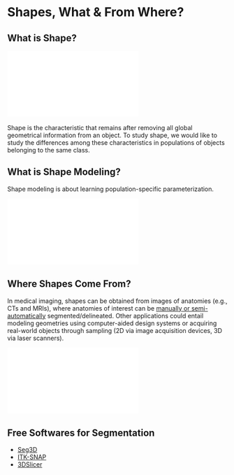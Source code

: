 # Shapes, What & From Where?

## What is Shape?

![What is Shape?](../img/getting-started/shape.pdf)

Shape is the characteristic that remains after removing all global geometrical information from an object. To study shape, we would like to study the differences among these characteristics in populations of objects belonging to the same class.

## What is Shape Modeling?

Shape modeling is about learning population-specific parameterization. 

![Shape Modeling](../img/getting-started/shape-modeling.pdf)

## Where Shapes Come From? 


In medical imaging, shapes can be obtained from images of anatomies (e.g., CTs and MRIs), where anatomies of interest can be [manually or semi-automatically](#free-softwares-for-segmentation) segmented/delineated. Other applications could entail modeling geometries using computer-aided design systems or acquiring real-world objects through sampling (2D via image acquisition devices, 3D via laser scanners).


![Where Shapes Come From?](../img/getting-started/shape-where.pdf)

## Free Softwares for Segmentation

- [Seg3D](https://www.sci.utah.edu/software/seg3d.html)
- [ITK-SNAP](http://www.itksnap.org)
- [3DSlicer](https://www.slicer.org)
